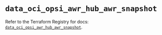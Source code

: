 # `data_oci_opsi_awr_hub_awr_snapshot`

Refer to the Terraform Registry for docs: [`data_oci_opsi_awr_hub_awr_snapshot`](https://registry.terraform.io/providers/oracle/oci/7.19.0/docs/data-sources/opsi_awr_hub_awr_snapshot).
